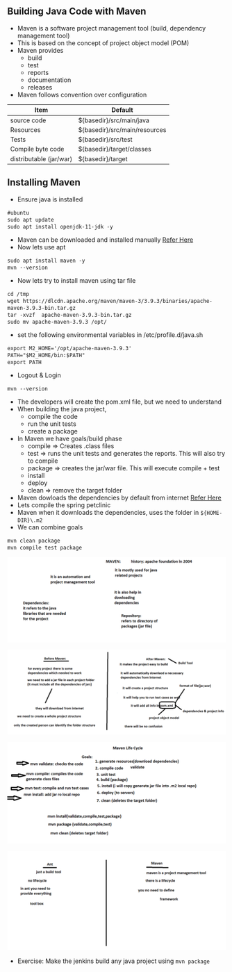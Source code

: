 ## Building Java Code with Maven
* Maven is a software project management tool (build, dependency management tool)
* This is based on the concept of project object model (POM)
* Maven provides
    * build
    * test
    * reports
    * documentation
    * releases
* Maven follows convention over configuration

| Item | Default |
|----- | ------- |
| source code | ${basedir}/src/main/java |
| Resources   |	${basedir}/src/main/resources |
| Tests       |	${basedir}/src/test |
| Compile byte code | 	${basedir}/target/classes |
| distributable (jar/war) |	${basedir}/target |

## Installing Maven
* Ensure java is installed

```
#ubuntu
sudo apt update
sudo apt install openjdk-11-jdk -y

```
* Maven can be downloaded and installed manually [Refer Here](https://maven.apache.org/download.cgi)
* Now lets use apt

```
sudo apt install maven -y
mvn --version
```
* Now lets try to install maven using tar file

```
cd /tmp
wget https://dlcdn.apache.org/maven/maven-3/3.9.3/binaries/apache-maven-3.9.3-bin.tar.gz
tar -xvzf  apache-maven-3.9.3-bin.tar.gz
sudo mv apache-maven-3.9.3 /opt/
```
* set the following environmental variables in /etc/profile.d/java.sh

```
export M2_HOME='/opt/apache-maven-3.9.3'
PATH="$M2_HOME/bin:$PATH"
export PATH
```
* Logout & Login

```
mvn --version
```
* The developers will create the pom.xml file, but we need to understand
* When building the java project,
    * compile the code
    * run the unit tests
    * create a package
* In Maven we have goals/build phase 
    * compile => Creates .class files
    * test => runs the unit tests and generates the reports. This will also try to compile
    * package => creates the jar/war file. This will execute compile + test
    * install
    * deploy
    * clean => remove the target folder
* Maven dowloads the dependencies by default from internet [Refer Here](https://mvnrepository.com/)
* Lets compile the spring petclinic
* Maven when it downloads the dependencies, uses the folder in ``` ${HOME-DIR}\.m2 ```
* We can combine goals

```
mvn clean package
mvn compile test package
```
![Preview](./Images/Jenkins57.png)

![Preview](./Images/Jenkins58.png)

![Preview](./Images/Jenkins59.png)

![Preview](./Images/Jenkins60.png)

* Exercise: Make the jenkins build any java project using ``` mvn package ```



